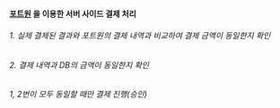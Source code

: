 #### [포트원](https://portone.io/korea/ko?utm_source=google&utm_medium=google_sa&utm_campaign=pf_conversion_2302_kr&utm_content=homepage&gclid=EAIaIQobChMI54qb0YOxgAMVVBJ7Bx0ZJwz1EAAYASAAEgJQZ_D_BwE) 을 이용한 서버 사이드 결제 처리
###### 1. 실제 결제된 결과와 포트원의 결제 내역과 비교하여 결제 금액이 동일한지 확인
###### 2. 결제 내역과 DB의 금액이 동일한지 확인
###### 1, 2번이 모두 동일할 때만 결제 진행(승인)
